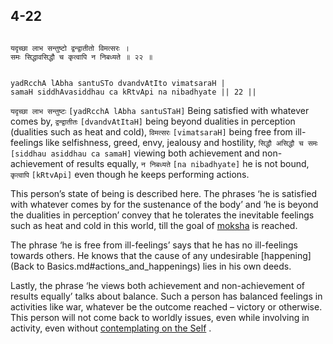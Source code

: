 ## 4-22


```shloka-sa

यदृच्छा लाभ सन्तुष्टो द्वन्द्वातीतो विमत्सरः ।
समः सिद्धावसिद्धौ च कृत्वापि न निबध्यते ॥ २२ ॥

```
```shloka-sa-hk

yadRcchA lAbha santuSTo dvandvAtIto vimatsaraH |
samaH siddhAvasiddhau ca kRtvApi na nibadhyate || 22 ||

```
`यदृच्छा लाभ सन्तुष्टः` `[yadRcchA lAbha santuSTaH]` Being satisfied with whatever comes by, `द्वन्द्वातीतः` `[dvandvAtItaH]` being beyond dualities in perception (dualities such as heat and cold), `विमत्सरः` `[vimatsaraH]` being free from ill-feelings like selfishness, greed, envy, jealousy and hostility, `सिद्धौ असिद्धौ च समः` `[siddhau asiddhau ca samaH]` viewing both achievement and non-achievement of results equally, `न निबध्यते` `[na nibadhyate]` he is not bound, `कृत्वापि` `[kRtvApi]` even though he keeps performing actions.

This person’s state of being is described here. The phrases ‘he is satisfied with whatever comes by for the sustenance of the body’ and ‘he is beyond the dualities in perception’ convey that he tolerates the inevitable feelings such as heat and cold in this world, till the goal of 
[moksha](Moksha)
 is reached.

The phrase ‘he is free from ill-feelings’ says that he has no ill-feelings towards others. He knows that the cause of any undesirable 
[happening](Back to Basics.md#actions_and_happenings)
 lies in his own deeds.

Lastly, the phrase ‘he views both achievement and non-achievement of results equally’ talks about balance. Such a person has balanced feelings in activities like war, whatever be the outcome reached – victory or otherwise. This person will not come back to worldly issues, even while involving in activity, even without 
[contemplating on the Self](jnAnayOga_a_defn)
.


